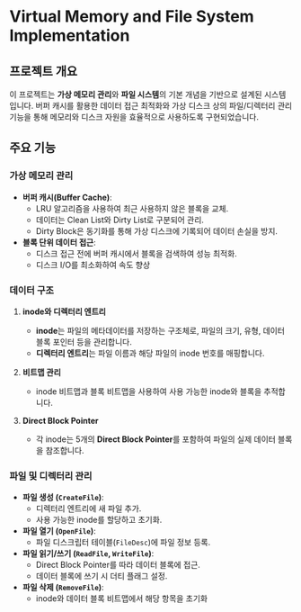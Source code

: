 # Virtual Memory and File System Implementation

## 프로젝트 개요
이 프로젝트는 **가상 메모리 관리**와 **파일 시스템**의 기본 개념을 기반으로 설계된 시스템입니다. 버퍼 캐시를 활용한 데이터 접근 최적화와 가상 디스크 상의 파일/디렉터리 관리 기능을 통해 메모리와 디스크 자원을 효율적으로 사용하도록 구현되었습니다.

## 주요 기능
### 가상 메모리 관리
- **버퍼 캐시(Buffer Cache)**:
  - LRU 알고리즘을 사용하여 최근 사용하지 않은 블록을 교체.
  - 데이터는 Clean List와 Dirty List로 구분되어 관리.
  - Dirty Block은 동기화를 통해 가상 디스크에 기록되어 데이터 손실을 방지.
- **블록 단위 데이터 접근**:
  - 디스크 접근 전에 버퍼 캐시에서 블록을 검색하여 성능 최적화.
  - 디스크 I/O를 최소화하여 속도 향상
    
### 데이터 구조
1. **inode와 디렉터리 엔트리**
   - **inode**는 파일의 메타데이터를 저장하는 구조체로, 파일의 크기, 유형, 데이터 블록 포인터 등을 관리합니다.
   - **디렉터리 엔트리**는 파일 이름과 해당 파일의 inode 번호를 매핑합니다.

2. **비트맵 관리**
   - inode 비트맵과 블록 비트맵을 사용하여 사용 가능한 inode와 블록을 추적합니다.

3. **Direct Block Pointer**
   - 각 inode는 5개의 **Direct Block Pointer**를 포함하여 파일의 실제 데이터 블록을 참조합니다.
     
### 파일 및 디렉터리 관리
- **파일 생성 (`CreateFile`)**:
  - 디렉터리 엔트리에 새 파일 추가.
  - 사용 가능한 inode를 할당하고 초기화.
- **파일 열기 (`OpenFile`)**:
  - 파일 디스크립터 테이블(`FileDesc`)에 파일 정보 등록.
- **파일 읽기/쓰기 (`ReadFile`, `WriteFile`)**:
  - Direct Block Pointer를 따라 데이터 블록에 접근.
  - 데이터 블록에 쓰기 시 더티 플래그 설정.
- **파일 삭제 (`RemoveFile`)**:
  - inode와 데이터 블록 비트맵에서 해당 항목을 초기화
